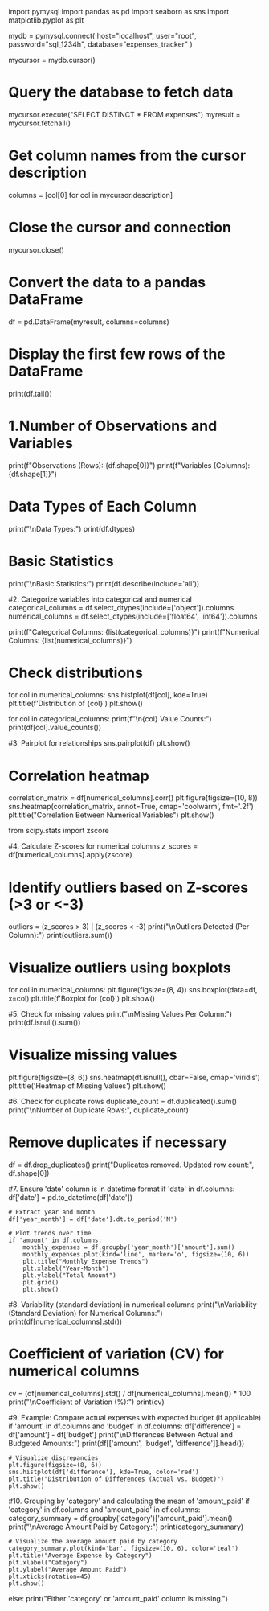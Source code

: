 import pymysql
import pandas as pd
import seaborn as sns
import matplotlib.pyplot as plt

mydb = pymysql.connect(
  host="localhost",
  user="root",
  password="sql_1234h",
  database="expenses_tracker"
)

mycursor = mydb.cursor()

# Query the database to fetch data
mycursor.execute("SELECT DISTINCT * FROM expenses")
myresult = mycursor.fetchall()

# Get column names from the cursor description
columns = [col[0] for col in mycursor.description]
# Close the cursor and connection
mycursor.close()

# Convert the data to a pandas DataFrame
df = pd.DataFrame(myresult, columns=columns)

# Display the first few rows of the DataFrame
print(df.tail())

# 1.Number of Observations and Variables
print(f"Observations (Rows): {df.shape[0]}")
print(f"Variables (Columns): {df.shape[1]}")

# Data Types of Each Column
print("\nData Types:")
print(df.dtypes)

# Basic Statistics
print("\nBasic Statistics:")
print(df.describe(include='all'))

#2. Categorize variables into categorical and numerical
categorical_columns = df.select_dtypes(include=['object']).columns
numerical_columns = df.select_dtypes(include=['float64', 'int64']).columns

print(f"Categorical Columns: {list(categorical_columns)}")
print(f"Numerical Columns: {list(numerical_columns)}")

# Check distributions
for col in numerical_columns:
    sns.histplot(df[col], kde=True)
    plt.title(f'Distribution of {col}')
    plt.show()

for col in categorical_columns:
    print(f"\n{col} Value Counts:")
    print(df[col].value_counts())

#3. Pairplot for relationships
sns.pairplot(df)
plt.show()

# Correlation heatmap
correlation_matrix = df[numerical_columns].corr()
plt.figure(figsize=(10, 8))
sns.heatmap(correlation_matrix, annot=True, cmap='coolwarm', fmt='.2f')
plt.title("Correlation Between Numerical Variables")
plt.show()

from scipy.stats import zscore

#4. Calculate Z-scores for numerical columns
z_scores = df[numerical_columns].apply(zscore)

# Identify outliers based on Z-scores (>3 or <-3)
outliers = (z_scores > 3) | (z_scores < -3)
print("\nOutliers Detected (Per Column):")
print(outliers.sum())

# Visualize outliers using boxplots
for col in numerical_columns:
    plt.figure(figsize=(8, 4))
    sns.boxplot(data=df, x=col)
    plt.title(f'Boxplot for {col}')
    plt.show()

#5. Check for missing values
print("\nMissing Values Per Column:")
print(df.isnull().sum())

# Visualize missing values
plt.figure(figsize=(8, 6))
sns.heatmap(df.isnull(), cbar=False, cmap='viridis')
plt.title('Heatmap of Missing Values')
plt.show()

#6. Check for duplicate rows
duplicate_count = df.duplicated().sum()
print("\nNumber of Duplicate Rows:", duplicate_count)

# Remove duplicates if necessary
df = df.drop_duplicates()
print("Duplicates removed. Updated row count:", df.shape[0])

#7. Ensure 'date' column is in datetime format
if 'date' in df.columns:
    df['date'] = pd.to_datetime(df['date'])

    # Extract year and month
    df['year_month'] = df['date'].dt.to_period('M')

    # Plot trends over time
    if 'amount' in df.columns:
        monthly_expenses = df.groupby('year_month')['amount'].sum()
        monthly_expenses.plot(kind='line', marker='o', figsize=(10, 6))
        plt.title("Monthly Expense Trends")
        plt.xlabel("Year-Month")
        plt.ylabel("Total Amount")
        plt.grid()
        plt.show()

#8. Variability (standard deviation) in numerical columns
print("\nVariability (Standard Deviation) for Numerical Columns:")
print(df[numerical_columns].std())

# Coefficient of variation (CV) for numerical columns
cv = (df[numerical_columns].std() / df[numerical_columns].mean()) * 100
print("\nCoefficient of Variation (%):")
print(cv)

#9. Example: Compare actual expenses with expected budget (if applicable)
if 'amount' in df.columns and 'budget' in df.columns:
    df['difference'] = df['amount'] - df['budget']
    print("\nDifferences Between Actual and Budgeted Amounts:")
    print(df[['amount', 'budget', 'difference']].head())
    
    # Visualize discrepancies
    plt.figure(figsize=(8, 6))
    sns.histplot(df['difference'], kde=True, color='red')
    plt.title("Distribution of Differences (Actual vs. Budget)")
    plt.show()

#10. Grouping by 'category' and calculating the mean of 'amount_paid'
if 'category' in df.columns and 'amount_paid' in df.columns:
    category_summary = df.groupby('category')['amount_paid'].mean()
    print("\nAverage Amount Paid by Category:")
    print(category_summary)

    # Visualize the average amount paid by category
    category_summary.plot(kind='bar', figsize=(10, 6), color='teal')
    plt.title("Average Expense by Category")
    plt.xlabel("Category")
    plt.ylabel("Average Amount Paid")
    plt.xticks(rotation=45)
    plt.show()
else:
    print("Either 'category' or 'amount_paid' column is missing.")
